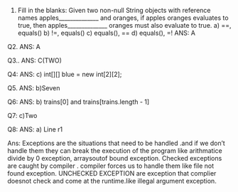 1.	Fill in the blanks: Given two non-null String objects with reference names apples______________ and oranges, if apples oranges evaluates to true, then apples______________ oranges must also evaluate to true.
a)	==, equals()
b)	!=, equals()
c)	equals(), ==
d)	equals(), =!
ANS: A



Q2.
ANS: A

Q3..
ANS: C(TWO)

Q4:
   ANS: c)   int[][] blue = new int[2][2];

Q5.
ANS:  b)Seven

Q6:
ANS: b)  trains[0] and trains[trains.length - 1]

Q7:  c)Two


Q8:
ANS: a)  Line r1


Ans: Exceptions are  the situations that need to be handled .and if we don’t handle them they can break the execution of the program like arithmatice divide by 0 exception, arraysoutof bound exception.
Checked exceptions are caught by compiler . compiler forces us to handle them like file not found exception.
UNCHECKED EXCEPTION  are exception that complier doesnot check  and come at the runtime.like illegal argument exception.




